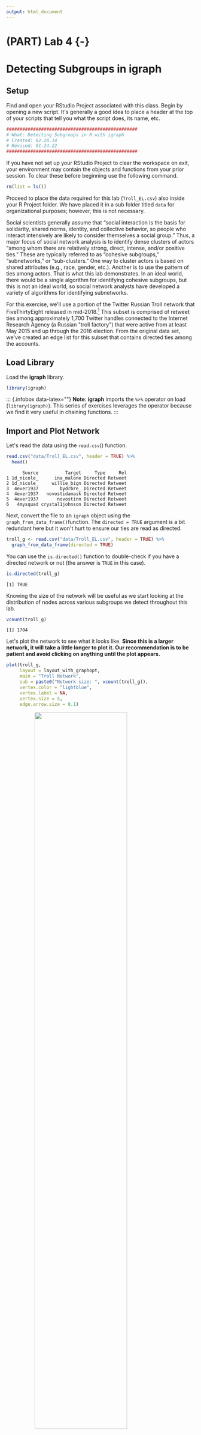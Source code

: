 ```yaml
---
output: html_document
---
```


# (PART) Lab 4 {-}

# Detecting Subgroups in **igraph**

## Setup

Find and open your RStudio Project associated with this class. Begin by opening a new script. It's generally a good idea to place a header at the top of your scripts that tell you what the script does, its name, etc. 


```r
#################################################
# What: Detecting Subgroups in R with igraph
# Created: 02.28.14
# Revised: 01.24.22
#################################################
```

If you have not set up your RStudio Project to clear the workspace on exit, your environment may contain the objects and functions from your prior session. To clear these before beginning use the following command.


```r
rm(list = ls())
```

Proceed to place the data required for this lab (`Troll_EL.csv`) also inside your R Project folder. We have placed it in a sub folder titled `data` for organizational purposes; however, this is not necessary.

Social scientists generally assume that “social interaction is the basis for solidarity, shared norms, identity, and collective behavior, so people who interact intensively are likely to consider themselves a social group.”  Thus, a major focus of social network analysis is to identify dense clusters of actors “among whom there are relatively strong, direct, intense, and/or positive ties.”  These are typically referred to as “cohesive subgroups,” “subnetworks,” or “sub-clusters.” One way to cluster actors is based on shared attributes (e.g., race, gender, etc.). Another is to use the pattern of ties among actors. That is what this lab demonstrates. In an ideal world, there would be a single algorithm for identifying cohesive subgroups, but this is not an ideal world, so social network analysts have developed a variety of algorithms for identifying subnetworks.

For this exercise, we'll use a portion of the Twitter Russian Troll network that FiveThirtyEight released in mid-2018.[^1]  This subset is comprised of retweet ties among approximately 1,700 Twitter handles connected to the Internet Research Agency (a Russian "troll factory") that were active from at least May 2015 and up through the 2016 election. From the original data set, we've created an edge list for this subset that contains directed ties among the accounts.

## Load Library

Load the **igraph** library.


```r
library(igraph)
```

::: {.infobox data-latex=""}
**Note**: **igraph** imports the `%>%` operator on load (`library(igraph)`). This series of exercises leverages the operator because we find it very useful in chaining functions. 
:::

## Import and Plot Network

Let's read the data using the `read.csv`() function.


```r
read.csv("data/Troll_EL.csv", header = TRUE) %>%
  head()
```

```
      Source          Target     Type     Rel
1 1d_nicole_      ina_malone Directed Retweet
2 1d_nicole_     willie_bign Directed Retweet
3  4ever1937        bydrbre_ Directed Retweet
4  4ever1937   novostidamask Directed Retweet
5  4ever1937       novostinn Directed Retweet
6   4mysquad crystal1johnson Directed Retweet
```

Next, convert the file to an `igraph` object using the `graph_from_data_frame()`function. The `directed = TRUE` argument is a bit redundant here but it won't hurt to ensure our ties are read as directed.


```r
troll_g <- read.csv("data/Troll_EL.csv", header = TRUE) %>%
  graph_from_data_frame(directed = TRUE) 
```

You can use the `is.directed()` function to double-check if you have a directed network or not (the answer is `TRUE` in this case).


```r
is.directed(troll_g)
```

```
[1] TRUE
```

Knowing the size of the network will be useful as we start looking at the distribution of nodes across various subgroups we detect throughout this lab.


```r
vcount(troll_g) 
```

```
[1] 1704
```

Let's plot the network to see what it looks like. **Since this is a larger network, it will take a little longer to plot it. Our recommendation is to be patient and avoid clicking on anything until the plot appears.**


```r
plot(troll_g,
     layout = layout_with_graphopt,
     main = "Troll Network",
     sub = paste0("Network size: ", vcount(troll_g)),
     vertex.color = "lightblue", 
     vertex.label = NA,
     vertex.size = 5, 
     edge.arrow.size = 0.1)
```

<img src="4-Detecting_Subgroups_in_igraph_files/figure-html/unnamed-chunk-8-1.png" width="70%" style="display: block; margin: auto;" />

## Components in **igraph**

Identifying weakly and strongly connected components in **igraph** is relatively simple, but we will use different functions for each of these, which is not ideal. For weakly connected components, we'll use `decompose()` function, which as its name implies, decomposes the network into a list of subnetworks that represent a network's components. It is not an intuitive approach for identifying strongly connected components, however. For strong components, we'll use the `clusters` function. Note you can use the `clusters` function to identify weakly connected components but this approach is a bit more tedious for extracting and manipulating your data later.


```r
w_comp <- decompose(troll_g, mode = "weak")
```

You can see that we have two weak components here.


```r
length(w_comp)
```

```
[1] 2
```

```r
w_comp
```

```
[[1]]
IGRAPH e98d999 DN-- 1702 9824 -- 
+ attr: name (v/c), Type (e/c), Rel (e/c)
+ edges from e98d999 (vertex names):
 [1] 1d_nicole_     ->ina_malone      1d_nicole_     ->willie_bign    
 [3] 4ever1937      ->bydrbre_        4ever1937      ->novostidamask  
 [5] 4ever1937      ->novostinn       4mysquad       ->crystal1johnson
 [7] jusslilstoner  ->4mysquad        acejinev       ->4mysquad       
 [9] adrgreerr      ->4mysquad        bigboyjasiah   ->4mysquad       
[11] blacknewsoutlet->4mysquad        camosaseko     ->4mysquad       
[13] cannonsher     ->4mysquad        cliftonhughes_ ->4mysquad       
[15] cornellburchet ->4mysquad        crystal1johnson->4mysquad       
+ ... omitted several edges

[[2]]
IGRAPH 68ab784 DN-- 2 1 -- 
+ attr: name (v/c), Type (e/c), Rel (e/c)
+ edge from 68ab784 (vertex names):
[1] sto_christi->ingrkoch_koch
```

We don't have any isolates in this example but if you don't want to consider isolates as components in other data sets, you can modify the command using the `min.vertices = 2` argument. 


```r
decompose(troll_g, 
          mode = "weak", 
          # The minimum number of nodes a component should contain
          min.vertices = 2)
```

```
[[1]]
IGRAPH 7e816ce DN-- 1702 9824 -- 
+ attr: name (v/c), Type (e/c), Rel (e/c)
+ edges from 7e816ce (vertex names):
 [1] 1d_nicole_     ->ina_malone      1d_nicole_     ->willie_bign    
 [3] 4ever1937      ->bydrbre_        4ever1937      ->novostidamask  
 [5] 4ever1937      ->novostinn       4mysquad       ->crystal1johnson
 [7] jusslilstoner  ->4mysquad        acejinev       ->4mysquad       
 [9] adrgreerr      ->4mysquad        bigboyjasiah   ->4mysquad       
[11] blacknewsoutlet->4mysquad        camosaseko     ->4mysquad       
[13] cannonsher     ->4mysquad        cliftonhughes_ ->4mysquad       
[15] cornellburchet ->4mysquad        crystal1johnson->4mysquad       
+ ... omitted several edges

[[2]]
IGRAPH 85f7dab DN-- 2 1 -- 
+ attr: name (v/c), Type (e/c), Rel (e/c)
+ edge from 85f7dab (vertex names):
[1] sto_christi->ingrkoch_koch
```

The `decompose()` function produces a list of subnetworks. We can see from the output that the largest weak component (the "main" component) is the first component listed. If we want to extract it, we can use the `[[` accessor and tell R we want to extract the first item on the list.


```r
w_comp[[1]]
```

```
IGRAPH e98d999 DN-- 1702 9824 -- 
+ attr: name (v/c), Type (e/c), Rel (e/c)
+ edges from e98d999 (vertex names):
 [1] 1d_nicole_     ->ina_malone      1d_nicole_     ->willie_bign    
 [3] 4ever1937      ->bydrbre_        4ever1937      ->novostidamask  
 [5] 4ever1937      ->novostinn       4mysquad       ->crystal1johnson
 [7] jusslilstoner  ->4mysquad        acejinev       ->4mysquad       
 [9] adrgreerr      ->4mysquad        bigboyjasiah   ->4mysquad       
[11] blacknewsoutlet->4mysquad        camosaseko     ->4mysquad       
[13] cannonsher     ->4mysquad        cliftonhughes_ ->4mysquad       
[15] cornellburchet ->4mysquad        crystal1johnson->4mysquad       
+ ... omitted several edges
```

You could proceed to run your analysis or plot the main component.


```r
plot(w_comp[[1]],
     layout = layout_with_graphopt,
     main = "Troll Network",
     sub = paste0("Network size: ", vcount(w_comp[[1]])),
     vertex.color = "lightblue", 
     vertex.label = NA,
     vertex.size = 5, 
     edge.arrow.size = 0.1)
```

<img src="4-Detecting_Subgroups_in_igraph_files/figure-html/unnamed-chunk-13-1.png" width="70%" style="display: block; margin: auto;" />

As mentioned above, we will use the `clusters()` function to identify our strongly connected components.  


```r
s_comp <- clusters(troll_g, mode = "strong")
```

The `clusters()` function returns a named list with three components. Using the `names()` function, we can see the names of the components on the list.

  - `membership` is a numeric vector corresponding to the cluster id to which each vertex belongs
  - `csize` is a numeric vector denoting the size of each cluster
  - `no` is the number of clusters


```r
names(s_comp)
```

```
[1] "membership" "csize"      "no"        
```

Feel free to call each one (`s_comp$size`, `s_comp$membership`), but the code below only calls for the number of clusters (n=1314).


```r
s_comp$no
```

```
[1] 1314
```

Here, the largest strongly connected component is not listed first. To identify and extract the largest strongly connected component, we can use the following lines of code. Notice the largest component consists of 168 actors. 


```r
lg_s_comp <- induced_subgraph(troll_g,
                              vids = V(troll_g)[which(
                                s_comp$membership == which.max(s_comp$csize))]
                              )
lg_s_comp
```

```
IGRAPH b60c60f DN-- 168 974 -- 
+ attr: name (v/c), Type (e/c), Rel (e/c)
+ edges from b60c60f (vertex names):
 [1] 4mysquad       ->crystal1johnson acejinev       ->4mysquad       
 [3] acejinev       ->blacknewsoutlet acejinev       ->tessyelmore    
 [5] acejinev       ->wokefromday1    acejinev       ->blacktolive    
 [7] acejinev       ->trayneshacole   acejinev       ->randolphburrr  
 [9] acejinev       ->jenn_abrams     acejinev       ->ten_gop        
[11] blacknewsoutlet->4mysquad        blacknewsoutlet->crystal1johnson
[13] blacknewsoutlet->blacktolive     blacknewsoutlet->nj_blacknews   
[15] cornellburchet ->4mysquad        cornellburchet ->blacknewsoutlet
+ ... omitted several edges
```

Let's plot the largest, strongly connected component. 


```r
plot(lg_s_comp,
     layout = layout_with_graphopt, 
     main = "Troll Network (Main Strong Comp)",
     vertex.color = "lightblue",
     vertex.label = NA,
     vertex.size = 5, 
     edge.arrow.size = .1)
```

<img src="4-Detecting_Subgroups_in_igraph_files/figure-html/unnamed-chunk-18-1.png" width="70%" style="display: block; margin: auto;" />

## Cliques in **igraph**

We can identify cliques in **igraph** with the following commands. First, we can ask for all cliques. The `cliques()` function returns a list containing all complete subgraphs in the input graph, which, is likely to be rather large on a network this size. Rather than print it to the console, store it into a new object and measure the length of the list to determine how many cliques are found in the graph. 


```r
# Extract the largest weak component
w_comp_main <- w_comp[[1]]
# Find all cliques
w_comp_main_cliques <- cliques(w_comp_main)
# Measure the output
length(w_comp_main_cliques)
```

```
[1] 29305
```

Typically, cliques contain 3 or more nodes, which we can achieve by adding an additional argument (`min = 3`).


```r
# Find all cliques
w_comp_main_cliques <- cliques(w_comp_main, min = 3)
# Measure the output
length(w_comp_main_cliques)
```

```
[1] 17955
```

In addition to the `clique()` function, **igraph** includes a function to find maximal cliques, which are those that cannot be extended to a larger clique [@Csardi2006]. The function to identify maximal cliques is `max_cliques()`; however, rather than identifying the cliques let's focus on counting how many are present in the input graph.


```r
count_max_cliques(w_comp_main)
```

```
[1] 7252
```

Like before, we can specify the lower limit on the size of the cliques to find.


```r
count_max_cliques(w_comp_main, min = 3)
```

```
[1] 5276
```

The `clique_num()` function tells us the size of the largest clique(s), which is 8 accounts.


```r
clique_num(w_comp_main)
```

```
[1] 8
```

Finally, identify how many cliques exist with 8 actors. How about 9?


```r
count_max_cliques(w_comp_main, min = 8) 
```

```
[1] 2
```


## K-Cores in **igraph**

In **igraph** we identify k-cores with the following code. We will examine the original network that we imported at the beginning of the lab (i.e., `troll_g`). The `coreness()` function calculates the maximal subgraph in which each vertex has at least degree *k*. The output is a numeric named vector giving the coreness of each vertex. However, there are 1,704 nodes in this graph, so the vector length would be 1,704. Rather than printing all values, let's return only the first five to examine the output.


```r
troll_kcore <- coreness(troll_g)
troll_kcore[1:5]
```

```
   1d_nicole_     4ever1937      4mysquad jusslilstoner      acejinev 
            2             3             8             1             8 
```

In case you're having trouble understanding the output, we can summarize the output by building a contingency table of the counts of each *k* level. The first line of the output below tells us the k-core and the second tells us how many actors make up that core (e.g., 156 accounts are members of the 1-core and 177 in the 12-core).


```r
table(troll_kcore)
```

```
troll_kcore
  1   2   3   4   5   6   7   8   9  10  11  12 
156 145 146 173 158 153 167 173 149  55  52 177 
```

Since the output of the k-core contains a value for each vertex, we could use this as a vertex level attribute and use it to subset the graph. First, let's assign the k-core values to the nodes.


```r
troll_g <- set.vertex.attribute(troll_g,
                                # Name the vertex attribute
                                name = "kcore",
                                # The values for all vertices
                                value = coreness(troll_g))
# Take a look at the graph with a new vertex attribute
troll_g
```

```
IGRAPH c9363b4 DN-- 1704 9825 -- 
+ attr: name (v/c), kcore (v/n), Type (e/c), Rel (e/c)
+ edges from c9363b4 (vertex names):
 [1] 1d_nicole_     ->ina_malone      1d_nicole_     ->willie_bign    
 [3] 4ever1937      ->bydrbre_        4ever1937      ->novostidamask  
 [5] 4ever1937      ->novostinn       4mysquad       ->crystal1johnson
 [7] jusslilstoner  ->4mysquad        acejinev       ->4mysquad       
 [9] adrgreerr      ->4mysquad        bigboyjasiah   ->4mysquad       
[11] blacknewsoutlet->4mysquad        camosaseko     ->4mysquad       
[13] cannonsher     ->4mysquad        cliftonhughes_ ->4mysquad       
[15] cornellburchet ->4mysquad        crystal1johnson->4mysquad       
+ ... omitted several edges
```

Let's plot the graph depicting some of the larger k-cores. This can be accomplished using the `induced_subgraph()` function and specifying which vertices to keep.


```r
# Extract 9-core
induced_subgraph(troll_g,
                 # Create a logical vector of which vertices to keep using the
                 # V() function and the $ accessor to set up a logical test
                 vids = V(troll_g)$kcore == 9)
```

```
IGRAPH 8cd4a25 DN-- 149 412 -- 
+ attr: name (v/c), kcore (v/n), Type (e/c), Rel (e/c)
+ edges from 8cd4a25 (vertex names):
 [1] _nickluna_   ->andyhashtagger _nickluna_   ->danageezus    
 [3] _nickluna_   ->xdwillie       _nickluna_   ->thefoundingson
 [5] _nickluna_   ->pamela_moore13 ameliebaldwin->_nickluna_    
 [7] ameliebaldwin->andyhashtagger ameliebaldwin->danageezus    
 [9] ameliebaldwin->pati_cooper    ameliebaldwin->tpartynews    
[11] ameliebaldwin->matevidence    ameliebaldwin->usa_gunslinger
[13] ameliebaldwin->pigeontoday    cassishere   ->_nickluna_    
[15] cassishere   ->andyhashtagger cassishere   ->evewebster373 
+ ... omitted several edges
```

Using this form, we can create 9, 10, 11 and 12 core subgraphs and plot them side-by-side.


```r
par(mfrow = c(2, 2))

# Save the coordinates
coords <- layout_with_graphopt(troll_g)

# Create a 9-core graph
induced_subgraph(troll_g,
                 vids = V(troll_g)$kcore == 9) %>%
  # 'and then' plot it
  plot(main = "9-Core",
       sub = paste0("Number of nodes: ", vcount(.)),
       layout = coords,
       vertex.label = NA,
       vertex.size = 5,
       vertex.color = "lightblue",
       edge.arrow.size = 0.1)

# Create a 10-core graph
induced_subgraph(troll_g,
                 vids = V(troll_g)$kcore == 10) %>%
  # 'and then' plot it
  plot(main = "10-Core",
       sub = paste0("Number of nodes: ", vcount(.)),
       layout = coords,
       vertex.label = NA,
       vertex.size = 5,
       vertex.color = "lightblue",
       edge.arrow.size = 0.1)

# Create a 11-core graph
induced_subgraph(troll_g,
                 vids = V(troll_g)$kcore == 11) %>%
  # 'and then' plot it
  plot(main = "11-Core",
       sub = paste0("Number of nodes: ", vcount(.)),
       layout = coords,
       vertex.label = NA,
       vertex.size = 5,
       vertex.color = "lightblue",
       edge.arrow.size = 0.1)

# Create a 12-core graph
induced_subgraph(troll_g,
                 vids = V(troll_g)$kcore == 12) %>%
  # 'and then' plot it
  plot(main = "12-Core",
       sub = paste0("Number of nodes: ", vcount(.)),
       layout = coords,
       vertex.label = NA,
       vertex.size = 5,
       vertex.color = "lightblue",
       edge.arrow.size = 0.1)

# Turn off the graphic devices
dev.off()
```

```
null device 
          1 
```

<img src="4-Detecting_Subgroups_in_igraph_files/figure-html/unnamed-chunk-29-1.png" width="70%" style="display: block; margin: auto;" />

The previous graphs are a little misleading, however, because the 12-core is part of the 11-core, and the 12- and 11-cores are part of the 10-core, and so on. In other words, the 9-core  won't have isolates if the 10, 11, and 12 cores are included.


```r
induced_subgraph(troll_g, troll_kcore >= 9) %>%
  plot(main = "9-12 Core",
       sub = paste0("Number of nodes: ", vcount(.)),
       layout = coords,
       vertex.label = NA,
       vertex.size = 5,
       vertex.color = "lightblue",
       edge.arrow.size = 0.1)
```

<img src="4-Detecting_Subgroups_in_igraph_files/figure-html/unnamed-chunk-30-1.png" width="70%" style="display: block; margin: auto;" />

One last thing, working with directed and/or valued data will provide different results than working with symmetric and dichotomous data. For instance, UCINET [-@ucinet] defines a k-core as:

> A k-core in an undirected graph is a connected maximal induced subgraph which has minimum degree greater than or equal to k. For a valued graph we require the sum of all the edges incident with a vertex is greater than k.
    
Please keep that in mind as you move forward.


## Community Detection in **igraph**

We'll use the largest, strongly connected component for this section but we will symmetrize it for demonstration purposes and because some of these algorithms (e.g., Girvan-Newman) work for undirected networks only.


```r
lg_s_comp_simp <- lg_s_comp %>%
  as.undirected()

lg_s_comp_simp
```

```
IGRAPH 0a13aef UN-- 168 922 -- 
+ attr: name (v/c)
+ edges from 0a13aef (vertex names):
 [1] 4mysquad       --acejinev        4mysquad       --blacknewsoutlet
 [3] acejinev       --blacknewsoutlet 4mysquad       --cornellburchet 
 [5] blacknewsoutlet--cornellburchet  4mysquad       --crystal1johnson
 [7] blacknewsoutlet--crystal1johnson 4mysquad       --errivvvvers    
 [9] blacknewsoutlet--errivvvvers     4mysquad       --jaedenmassey   
[11] 4mysquad       --kaydenmelton    crystal1johnson--kaydenmelton   
[13] 4mysquad       --ramonasnails    cornellburchet --ramonasnails   
[15] 4mysquad       --sadieeatonn     4mysquad       --sincerepruitt  
+ ... omitted several edges
```

### Girvan-Newman

Now, let's look at a few community detection algorithms. We'll begin with Girvan-Newman, which in **igraph** is called edge betweenness. To do so, use the `cluster_edge_betweenness()` function, which returns a `communities` object. In order to take a closer look at the `communities` object, we will store the output in a new object to further analyze it. 

::: {.infobox data-latex=""}
This first line of code will take a few minutes, so please be patient and save your work before running it.
:::


```r
gn <- cluster_edge_betweenness(lg_s_comp_simp)
# Take a look at the object
gn
```

```
IGRAPH clustering edge betweenness, groups: 5, mod: 0.54
+ groups:
  $`1`
   [1] "4mysquad"        "acejinev"        "blacknewsoutlet" "cornellburchet" 
   [5] "crystal1johnson" "errivvvvers"     "jaedenmassey"    "kaydenmelton"   
   [9] "ramonasnails"    "sadieeatonn"     "sincerepruitt"   "willisbonnerr"  
  [13] "bricegeller"     "lagonehoe"       "adamchapmanjr"   "imapharrelfake" 
  [17] "tessyelmore"     "youjustctrlc"    "baltimore0nline" "bleepthepolice" 
  [21] "nojonathonno"    "baobaeham"       "bigboysneed"     "missourinewsus" 
  [25] "blackmattersus"  "chadsloyer"      "drmichaelgarcia" "ilovesarahrich" 
  [29] "mrclydepratt"    "peytoncashout"   "gwennythot"      "jani_s_jac"     
  [33] "javonhidp"       "pamblmdaniels"   "robertebonyking" "siccerthanyou"  
  + ... omitted several groups/vertices
```

As in the previous section, the `names()` function tells us the various types of information that **igraph** calculated.


```r
names(gn)
```

```
[1] "removed.edges"    "edge.betweenness" "merges"           "bridges"         
[5] "modularity"       "membership"       "names"            "vcount"          
[9] "algorithm"       
```

We can access this information using **igraph** functions. For example, let's take a look at the modularity score and the number of groups the algorithm identified.  


```r
# Print modularity score
modularity(gn)
```

```
[1] 0.5350271
```

```r
# Print the number of identified communities
length(gn)
```

```
[1] 5
```

This information can help us to calculate normalized modularity as well. Why are we interested in normalized modularity? Because there is an upper limit to the modularity score, which is a function of how many communities (subgroups) the algorithm identifies.

With a large number of groups (communities), the normalized score differs little from the regular score. However, with a small number of groups, it can vary considerably. The following commands demonstrates how to calculate normalized modularity.



```r
# Calculate normalized modularity (qprime) by dividing the modularity by the 
# product of 1 minus the inverse of the number of communities. 
qprime_gn <- modularity(gn)/(1 - (1/length(gn)))
# Take a look
qprime_gn
```

```
[1] 0.6687839
```

The `communities` object generated by the `cluster_edge_betweenness()`  command also generates a vector that identifies which communities each actor belongs to. Like before, we can extract this vector with a function (here `membership()`), assign it as an attribute to the vertices of the graph, and use these to color the nodes. 


```r
# Add membership attribute to graph
lg_s_comp_simp <- set.vertex.attribute(lg_s_comp_simp,
                                       name = "gn_membership",
                                       value = membership(gn))

# Store coordinates to use later
coords <- layout_with_fr(lg_s_comp_simp)

# Plot
plot(lg_s_comp_simp,
     layout = coords,
     main = "Girvan-Newman Communities",
     vertex.label = NA,
     vertex.size = 5,
     vertex.color = get.vertex.attribute(lg_s_comp_simp, "gn_membership")
     )
```

<img src="4-Detecting_Subgroups_in_igraph_files/figure-html/unnamed-chunk-36-1.png" width="70%" style="display: block; margin: auto;" />

We can place convex hulls around the various communities by placing the `gn` object at the beginning of the plot command.


```r
plot(gn,
     lg_s_comp_simp,
     layout = coords,
     main = "Girvan-Newman Communities (w/Convex Hulls)",
     vertex.label = NA,
     vertex.size = 5,
     vertex.color = get.vertex.attribute(lg_s_comp_simp, "gn_membership")
     )
```

<img src="4-Detecting_Subgroups_in_igraph_files/figure-html/unnamed-chunk-37-1.png" width="70%" style="display: block; margin: auto;" />

We can do so with and without coloring the individual nodes. In fact, if you compare the two graphs, you'll see that they are almost identical, so telling **igraph** what color to color the nodes is unnecessary; **igraph** chooses its own colors based on the convex hulls.
 

```r
plot(gn,
     lg_s_comp_simp,
     layout = coords,
     main = "Girvan-Newman Communities (w/Convex Hulls) #2",
     vertex.label = NA,
     vertex.size = 5)
```

<img src="4-Detecting_Subgroups_in_igraph_files/figure-html/unnamed-chunk-38-1.png" width="70%" style="display: block; margin: auto;" />

### Walktrap

There are numerous other community detection algorithms included in **igraph**, such as Walktrap, Spin Glass, and Louvain. We briefly compare and contrast them below.

Let's begin with Walktrap, which tries to identify subgraphs via random walks. The ideas is that short random walks tend to stay in the same community.


```r
wt <- cluster_walktrap(lg_s_comp_simp)
```

Calculate modularity, normalized modularity, and identify the number of communities.


```r
data.frame(
  "modularity" = modularity(wt),
  "normalized modularity" = modularity(wt)/(1 - (1/length(wt))),
  "communities" = length(wt)
)
```

```
  modularity normalized.modularity communities
1  0.5365493              0.804824           3
```

Now plot it.


```r
plot(wt,
     lg_s_comp_simp,
     layout = coords,
     main = "Walktrap (w/ Convex Hulls)",
     vertex.label = NA,
     vertex.size = 5)
```

<img src="4-Detecting_Subgroups_in_igraph_files/figure-html/unnamed-chunk-41-1.png" width="70%" style="display: block; margin: auto;" />

### Spin-Glass

Now take a look at the spin-glass community detection algorithm. This function tries to identify communities via a spin-glass model and simulated annealing [@Csardi2006]. First, create the `communities` object.


```r
sg <- cluster_spinglass(lg_s_comp_simp)
```

Calculate modularity, normalized modularity, and identify the number of communities.


```r
data.frame(
  "modularity" = modularity(sg),
  "normalized modularity" = modularity(sg)/(1 - (1/length(sg))),
  "communities" = length(sg)
)
```

```
  modularity normalized.modularity communities
1   0.537671             0.6720887           5
```

Now plot it.


```r
plot(sg,
     lg_s_comp_simp,
     layout = coords,
     main = "Spin-Glass (w/ Convex Hulls)",
     vertex.label = NA,
     vertex.size = 5)
```

<img src="4-Detecting_Subgroups_in_igraph_files/figure-html/unnamed-chunk-44-1.png" width="70%" style="display: block; margin: auto;" />

### Louvain

And finally, Louvain, which implements the multi-level modularity optimization algorithm.


```r
lo <- cluster_louvain(lg_s_comp_simp)
```

Calculate modularity, normalized modularity, and identify the number of communities.


```r
data.frame(
  "modularity" = modularity(lo),
  "normalized modularity" = modularity(lo)/(1 - (1/length(lo))),
  "communities" = length(lo)
)
```

```
  modularity normalized.modularity communities
1  0.5385144             0.8077716           3
```

Now plot it.


```r
plot(lo,
     lg_s_comp_simp,
     layout = coords,
     main = "Louvain (w/ Convex Hulls)",
     vertex.label = NA,
     vertex.size = 5)
```

<img src="4-Detecting_Subgroups_in_igraph_files/figure-html/unnamed-chunk-47-1.png" width="70%" style="display: block; margin: auto;" />

### Table of Results

Let's compare community detection algorithms by putting them all in a table.


```r
# Create the data.frame
community <- data.frame("Algorithm" = c("Girvan-Newman", "Walktrap",
                                        "Spin Glass", "Louvain"),
                        "Number of Groups" = c(length(gn), length(wt),
                                               length(sg), length(lo)),
                        "Modularity" = c(modularity(gn), modularity(wt),
                                         modularity(sg), modularity(lo)),
                        "Normalized Modularity" = c(
                          modularity(gn)/(1 - (1/length(gn))),
                          modularity(wt)/(1 - (1/length(wt))),
                          modularity(sg)/(1 - (1/length(sg))),
                          modularity(lo)/(1 - (1/length(lo)))
                          ))

community
```

```
      Algorithm Number.of.Groups Modularity Normalized.Modularity
1 Girvan-Newman                5  0.5350271             0.6687839
2      Walktrap                3  0.5365493             0.8048240
3    Spin Glass                5  0.5376710             0.6720887
4       Louvain                3  0.5385144             0.8077716
```

If we were to base our analysis strictly on normalized modularity where a higher score is generally understood to indicate a better fit, then we'd go with the Louvain algorithm's community detection results (or Walktrap's).

That's all for **igraph** now.


[^1]: See FiveThirtyEight's website, https://fivethirtyeight.com/features/why-were-sharing-3-million-russian-troll-tweets/. You can locate the raw data on their GitHub site, https://github.com/fivethirtyeight/russian-troll-tweets.
